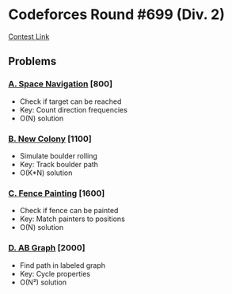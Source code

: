 # Codeforces Round #699 (Div. 2)
[Contest Link](https://codeforces.com/contest/1481)

## Problems

### [A. Space Navigation](https://codeforces.com/contest/1481/problem/A) [800]
- Check if target can be reached
- Key: Count direction frequencies
- O(N) solution

### [B. New Colony](https://codeforces.com/contest/1481/problem/B) [1100]
- Simulate boulder rolling
- Key: Track boulder path
- O(K*N) solution

### [C. Fence Painting](https://codeforces.com/contest/1481/problem/C) [1600]
- Check if fence can be painted
- Key: Match painters to positions
- O(N) solution

### [D. AB Graph](https://codeforces.com/contest/1481/problem/D) [2000]
- Find path in labeled graph
- Key: Cycle properties
- O(N²) solution
